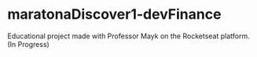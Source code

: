 # maratonaDiscover1-devFinance
Educational project made with Professor Mayk on the Rocketseat platform. (In Progress)
